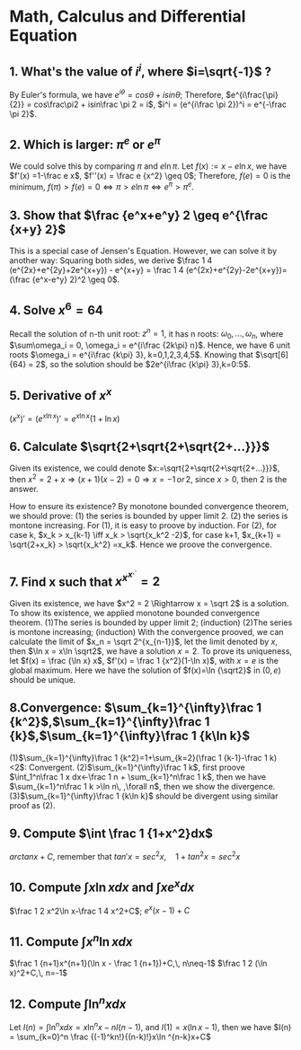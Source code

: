 # Math, Calculus and Differential Equation

## 1. What's the value of $i^i$, where $i=\sqrt{-1}$ ?
By Euler's formula, we have $e^{i\theta} = cos\theta + isin\theta$;
Therefore, $e^{i\frac{\pi}{2}} = cos\frac\pi2 + isin\frac \pi 2 = i$, $i^i = (e^{i\frac \pi 2})^i = e^{-\frac \pi 2}$.

## 2. Which is larger: $\pi^e$ or $e^\pi$
We could solve this by comparing $\pi$ and $e\ln\pi$.
Let $f(x):=x-e\ln x$, we have $f'(x) =1-\frac e x$, $f''(x) = \frac e {x^2} \geq 0$;
Therefore, $f(e)=0$ is the minimum, $f(\pi)>f(e)=0 \iff \pi > e\ln \pi \iff e^\pi > \pi ^e$.

## 3. Show that $\frac {e^x+e^y} 2 \geq e^{\frac {x+y} 2}$
This is a special case of Jensen's Equation. However, we can solve it by another way:
Squaring both sides, we derive $\frac 1 4 (e^{2x}+e^{2y}+2e^{x+y}) - e^{x+y} = \frac 1 4 (e^{2x}+e^{2y}-2e^{x+y})=(\frac {e^x-e^y} 2)^2 \geq 0$.

## 4. Solve $x^6=64$
Recall the solution of n-th unit root: $z^n = 1$, it has n roots: $\omega_0,...,\omega_n$, where $\sum\omega_i = 0, \omega_i = e^{i\frac {2k\pi} n}$.
Hence, we have 6 unit roots $\omega_i = e^{i\frac {k\pi} 3}, k=0,1,2,3,4,5$. Knowing that $\sqrt[6]{64} = 2$, so the solution should be $2e^{i\frac {k\pi} 3},k=0:5$.

## 5. Derivative of $x^x$
$(x^x)' = (e^{x\ln x})' = e^{x\ln x}(1+\ln x)$

## 6. Calculate $\sqrt{2+\sqrt{2+\sqrt{2+...}}}$
Given its existence, we could denote $x:=\sqrt{2+\sqrt{2+\sqrt{2+...}}}$, then $x^2 = 2+x \Rightarrow (x+1)(x-2)=0 \Rightarrow x=-1 \,or\,2$, since $x\gt 0$, then 2 is the answer. 

How to ensure its existence? By monotone bounded convergence theorem, we should prove:
(1) the series is bounded by upper limit 2.
(2) the series is montone increasing.
For (1), it is easy to proove by induction.
For (2), for case k, $x_k > x_{k-1} \iff x_k > \sqrt{x_k^2 -2}$,
for case k+1, $x_{k+1} = \sqrt{2+x_k} > \sqrt{x_k^2} =x_k$.
Hence we proove the convergence.

## 7. Find x such that $x^{x^{x^{.^.}}}=2$
Given its existence, we have $x^2 = 2 \Rightarrow x = \sqrt 2$ is a solution.
To show its existence, we applied monotone bounded convergence theorem.
(1)The series is bounded by upper limit 2; (induction)
(2)The series is montone increasing; (induction)
With the convergence prooved, we can calculate the limit of $x_n = \sqrt 2^{x_{n-1}}$, let the limit denoted by $x$, then $\ln x = x\ln \sqrt2$, we have a solution $x=2$. To prove its uniqueness, let $f(x) = \frac {\ln x} x$, $f'(x) = \frac 1 {x^2}(1-\ln x)$, with $x=e$ is the global maximum. Here we have the solution of $f(x)=\ln {\sqrt2}$ in $(0,e)$ should be unique.

## 8.Convergence: $\sum_{k=1}^{\infty}\frac 1 {k^2}$,$\sum_{k=1}^{\infty}\frac 1 {k}$,$\sum_{k=1}^{\infty}\frac 1 {k\ln k}$
(1)$\sum_{k=1}^{\infty}\frac 1 {k^2}=1+\sum_{k=2}(\frac 1 {k-1}-\frac 1 k)<2$: Convergent.
(2)$\sum_{k=1}^{\infty}\frac 1 k$, first proove $\int_1^n\frac 1 x dx<-\frac 1 n + \sum_{k=1}^n\frac 1 k$, then we have $\sum_{k=1}^n\frac 1 k >\ln n\, ,\forall n$, then we show the divergence.
(3)$\sum_{k=1}^{\infty}\frac 1 {k\ln k}$ should be divergent using similar proof as (2).

## 9. Compute $\int \frac 1 {1+x^2}dx$
$arctan x+C$, remember that $tan'x=sec^2x,\quad1+tan^2x=sec^2x$

## 10. Compute $\int x \ln x dx$ and $\int x e^x dx$
$\frac 1 2 x^2\ln x-\frac 1 4 x^2+C$; $e^x(x-1)+C$

## 11. Compute $\int x^n \ln xdx$
$\frac 1 {n+1}x^{n+1}(\ln x - \frac 1 {n+1})+C,\, n\neq-1$
$\frac 1 2 (\ln x)^2+C,\, n=-1$ 

## 12. Compute $\int \ln^n xdx$
Let $I(n)=\int \ln^n xdx = x\ln^n x - nI(n-1)$, and $I(1) = x(\ln x -1)$, then we have $I(n) = \sum_{k=0}^n  \frac {(-1)^kn!}{(n-k)!}x\ln ^{n-k}x+C$
